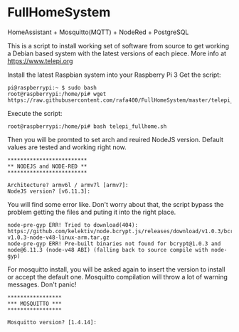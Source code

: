 # FullHomeSystem
HomeAssistant + Mosquitto(MQTT) + NodeRed + PostgreSQL


This is a script to install working set of software from source to get working a Debian based system with the latest versions of each piece.
More info at https://www.telepi.org


Install the latest Raspbian system into your Raspberry Pi 3
Get the script:
```
pi@raspberrypi:~ $ sudo bash
root@raspberrypi:/home/pi# wget https://raw.githubusercontent.com/rafa400/FullHomeSystem/master/telepi_fullhome.sh
```
Execute the script:
```
root@raspberrypi:/home/pi# bash telepi_fullhome.sh
```
Then you will be promted to set arch and reuired NodeJS version. Default values are tested and working right now.
```
*************************
** NODEJS and NODE-RED **
*************************

Architecture? armv6l / armv7l [armv7]:
NodeJS version? [v6.11.3]:
```
You will find some error like. Don't worry about that, the script bypass the problem getting the files and puting it into the right place.
```
node-pre-gyp ERR! Tried to download(404): https://github.com/kelektiv/node.bcrypt.js/releases/download/v1.0.3/bcrypt_lib-v1.0.3-node-v48-linux-arm.tar.gz 
node-pre-gyp ERR! Pre-built binaries not found for bcrypt@1.0.3 and node@6.11.3 (node-v48 ABI) (falling back to source compile with node-gyp) 
```
For mosquitto install, you will be asked again to insert the version to install or accept the default one. Mosquitto compilation will throw a lot of warning messages. Don't panic!
```
*****************
*** MOSQUITTO ***
*****************

Mosquitto version? [1.4.14]: 
```
